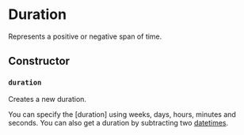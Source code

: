 # Duration

Represents a positive or negative span of time.

## Constructor

### `duration`

Creates a new duration.

You can specify the [duration] using weeks, days, hours, minutes and
seconds. You can also get a duration by subtracting two
[datetimes]($datetime).



